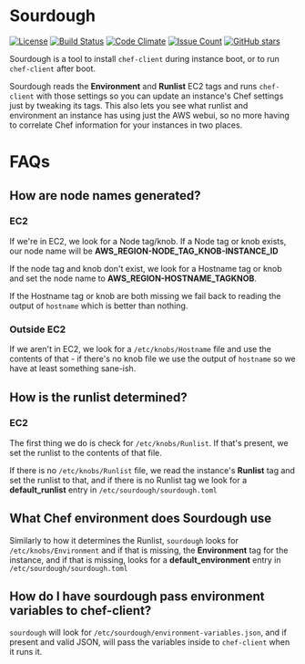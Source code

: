 # Sourdough

[![License](https://img.shields.io/badge/License-Apache%202.0-blue.svg)](https://opensource.org/licenses/Apache-2.0)
[![Build Status](https://travis-ci.org/unixorn/sourdough.svg?branch=master)](https://travis-ci.org/unixorn/sourdough)
[![Code Climate](https://codeclimate.com/github/unixorn/sourdough/badges/gpa.svg)](https://codeclimate.com/github/unixorn/sourdough)
[![Issue Count](https://codeclimate.com/github/unixorn/sourdough/badges/issue_count.svg)](https://codeclimate.com/github/unixorn/sourdough)
[![GitHub stars](https://img.shields.io/github/stars/unixorn/sourdough.svg)](https://github.com/unixorn/git-extra-commands/stargazers)

Sourdough is a tool to install `chef-client` during instance boot, or to run `chef-client` after boot.

Sourdough reads the **Environment** and **Runlist** EC2 tags and runs `chef-client` with those settings so you can update an instance's Chef settings just by tweaking its tags. This also lets you see what runlist and environment an instance has using just the AWS webui, so no more having to correlate Chef information for your instances in two places.

# FAQs

## How are node names generated?

### EC2

If we're in EC2, we look for a Node tag/knob. If a Node tag or knob exists, our node name will be **AWS_REGION-NODE_TAG_KNOB-INSTANCE_ID**

If the node tag and knob don't exist, we look for a Hostname tag or knob and set the node name to **AWS_REGION-HOSTNAME_TAGKNOB**.

If the Hostname tag or knob are both missing we fail back to reading the output of `hostname` which is better than nothing.

### Outside EC2

If we aren't in EC2, we look for a `/etc/knobs/Hostname` file and use the
contents of that - if there's no knob file we use the output of
`hostname` so we have at least something sane-ish.

## How is the runlist determined?

### EC2

The first thing we do is check for `/etc/knobs/Runlist`. If that's present, we set the runlist to the contents of that file.

If there is no `/etc/knobs/Runlist` file, we read the instance's **Runlist** tag and set the runlist to that, and if there is no Runlist tag we look for a **default_runlist** entry in `/etc/sourdough/sourdough.toml`

## What Chef environment does Sourdough use

Similarly to how it determines the Runlist, `sourdough` looks for `/etc/knobs/Environment` and if that is missing, the **Environment** tag for the instance, and if that is missing, looks for a **default_environment** entry in `/etc/sourdough/sourdough.toml`

## How do I have sourdough pass environment variables to chef-client?

`sourdough` will look for `/etc/sourdough/environment-variables.json`, and if present and valid JSON, will pass the variables inside to `chef-client` when it runs it.
